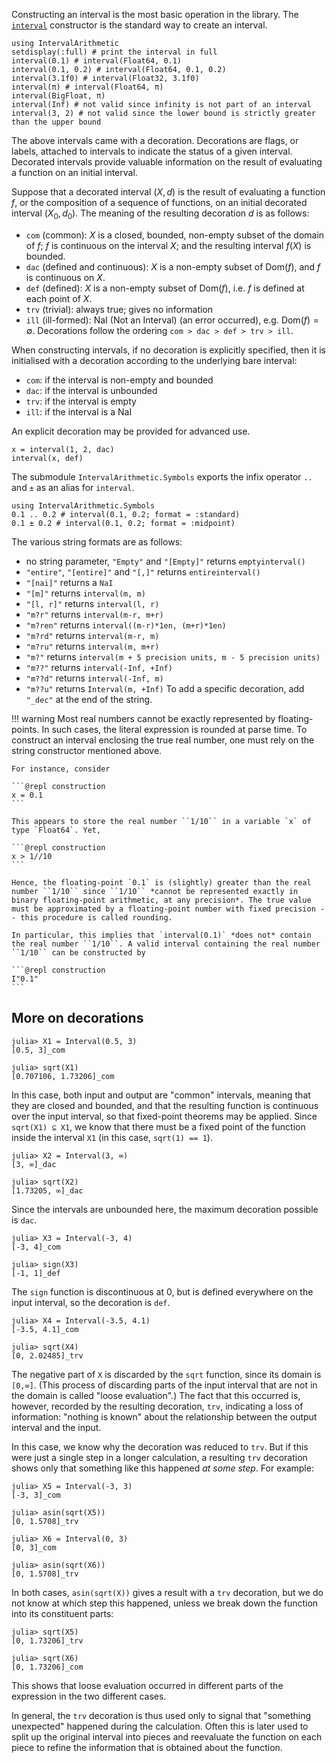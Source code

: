 Constructing an interval is the most basic operation in the library. The [`interval`](@ref) constructor is the standard way to create an interval.

```@repl construction
using IntervalArithmetic
setdisplay(:full) # print the interval in full
interval(0.1) # interval(Float64, 0.1)
interval(0.1, 0.2) # interval(Float64, 0.1, 0.2)
interval(3.1f0) # interval(Float32, 3.1f0)
interval(π) # interval(Float64, π)
interval(BigFloat, π)
interval(Inf) # not valid since infinity is not part of an interval
interval(3, 2) # not valid since the lower bound is strictly greater than the upper bound
```

The above intervals came with a decoration. Decorations are flags, or labels, attached to intervals to indicate the status of a given interval. Decorated intervals provide valuable information on the result of evaluating a function on an initial interval.

Suppose that a decorated interval $(X, d)$ is the result of evaluating a function $f$, or the composition of a sequence of functions, on an initial decorated interval $(X_0, d_0)$. The meaning of the resulting decoration $d$ is as follows:
- `com` (common): $X$ is a closed, bounded, non-empty subset of the domain of $f$; $f$ is continuous on the interval $X$; and the resulting interval $f(X)$ is bounded.
- `dac` (defined and continuous): $X$ is a non-empty subset of $\mathrm{Dom}(f)$, and $f$ is continuous on $X$.
- `def` (defined): $X$ is a non-empty subset of $\mathrm{Dom}(f)$, i.e. $f$ is defined at each point of $X$.
- `trv` (trivial): always true; gives no information
- `ill` (ill-formed): NaI (Not an Interval) (an error occurred), e.g. $\mathrm{Dom}(f) = \emptyset$.
Decorations follow the ordering `com > dac > def > trv > ill`.

When constructing intervals, if no decoration is explicitly specified, then it is initialised with a decoration according to the underlying bare interval:
- `com`: if the interval is non-empty and bounded
- `dac`: if the interval is unbounded
- `trv`: if the interval is empty
- `ill`: if the interval is a NaI

An explicit decoration may be provided for advanced use.

```@repl construction
x = interval(1, 2, dac)
interval(x, def)
```

The submodule `IntervalArithmetic.Symbols` exports the infix operator `..` and `±` as an alias for `interval`.

```@repl construction
using IntervalArithmetic.Symbols
0.1 .. 0.2 # interval(0.1, 0.2; format = :standard)
0.1 ± 0.2 # interval(0.1, 0.2; format = :midpoint)
```

The various string formats are as follows:
- no string parameter, `"Empty"` and `"[Empty]"` returns `emptyinterval()`
- `"entire"`, `"[entire]"` and `"[,]"` returns `entireinterval()`
- `"[nai]"` returns a `NaI`
- `"[m]"` returns `interval(m, m)`
- `"[l, r]"` returns `interval(l, r)`
- `"m?r"` returns `interval(m-r, m+r)`
- `"m?ren"` returns `interval((m-r)*1en, (m+r)*1en)`
- `"m?rd"` returns `interval(m-r, m)`
- `"m?ru"` returns `interval(m, m+r)`
- `"m?"` returns `interval(m + 5 precision units, m - 5 precision units)`
- `"m??"` returns `interval(-Inf, +Inf)`
- `"m??d"` returns `interval(-Inf, m)`
- `"m??u"` returns `Interval(m, +Inf)`
To add a specific decoration, add `"_dec"` at the end of the string.

!!! warning
    Most real numbers cannot be exactly represented by floating-points. In such cases, the literal expression is rounded at parse time. To construct an interval enclosing the true real number, one must rely on the string constructor mentioned above.

    For instance, consider

    ```@repl construction
    x = 0.1
    ```

    This appears to store the real number ``1/10`` in a variable `x` of type `Float64`. Yet,

    ```@repl construction
    x > 1//10
    ```

    Hence, the floating-point `0.1` is (slightly) greater than the real number ``1/10`` since ``1/10`` *cannot be represented exactly in binary floating-point arithmetic, at any precision*. The true value must be approximated by a floating-point number with fixed precision -- this procedure is called rounding.

    In particular, this implies that `interval(0.1)` *does not* contain the real number ``1/10``. A valid interval containing the real number ``1/10`` can be constructed by

    ```@repl construction
    I"0.1"
    ```



## More on decorations

```
julia> X1 = Interval(0.5, 3)
[0.5, 3]_com

julia> sqrt(X1)
[0.707106, 1.73206]_com
```
In this case, both input and output are "common" intervals, meaning that they are closed and bounded, and that the resulting function is continuous over the input interval, so that fixed-point theorems may be applied. Since `sqrt(X1) ⊆ X1`, we know that there must be a fixed point of the function inside the interval `X1` (in this case, `sqrt(1) == 1`).

```
julia> X2 = Interval(3, ∞)
[3, ∞]_dac

julia> sqrt(X2)
[1.73205, ∞]_dac
```
Since the intervals are unbounded here, the maximum decoration possible is `dac`.

```
julia> X3 = Interval(-3, 4)
[-3, 4]_com

julia> sign(X3)
[-1, 1]_def
```
The `sign` function is discontinuous at 0, but is defined everywhere on the input interval, so the decoration is `def`.

```
julia> X4 = Interval(-3.5, 4.1)
[-3.5, 4.1]_com

julia> sqrt(X4)
[0, 2.02485]_trv
```
The negative part of `X` is discarded by the `sqrt` function, since its domain is `[0,∞]`. (This process of discarding parts of the input interval that are not in the domain is called "loose evaluation".) The fact that this occurred is, however, recorded by the resulting decoration, `trv`, indicating a loss of information: "nothing is known" about the relationship between the output interval and the input.


In this case, we know why the decoration was reduced to `trv`. But if this were just a single step in a longer calculation, a resulting `trv` decoration shows only that something like this happened *at some step*. For example:

```
julia> X5 = Interval(-3, 3)
[-3, 3]_com

julia> asin(sqrt(X5))
[0, 1.5708]_trv

julia> X6 = Interval(0, 3)
[0, 3]_com

julia> asin(sqrt(X6))
[0, 1.5708]_trv
```
In both cases, `asin(sqrt(X))` gives a result with a `trv` decoration, but
we do not know at which step this happened, unless we break down the function into its constituent parts:
```
julia> sqrt(X5)
[0, 1.73206]_trv

julia> sqrt(X6)
[0, 1.73206]_com
```
This shows that loose evaluation occurred in different parts of the expression in the two different cases.

In general, the `trv` decoration is thus used only to signal that "something unexpected" happened during the calculation. Often this is later used to split up the original interval into pieces and reevaluate the function on each piece to refine the information that is obtained about the function.

